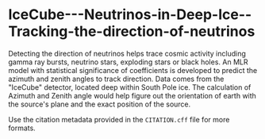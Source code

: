 # IceCube---Neutrinos-in-Deep-Ice--Tracking-the-direction-of-neutrinos
Detecting the direction of neutrinos helps trace cosmic activity including gamma ray bursts, neutrino stars, exploding stars or black holes. An MLR model with statistical significance of coefficients is developed to predict the azimuth and zenith angles to track direction. Data comes from the "IceCube" detector, located deep within South Pole ice. The calculation of Azimuth and Zenith angle would help figure out the orientation of earth with the source's plane and the exact position of the source.

Use the citation metadata provided in the `CITATION.cff` file for more formats.
